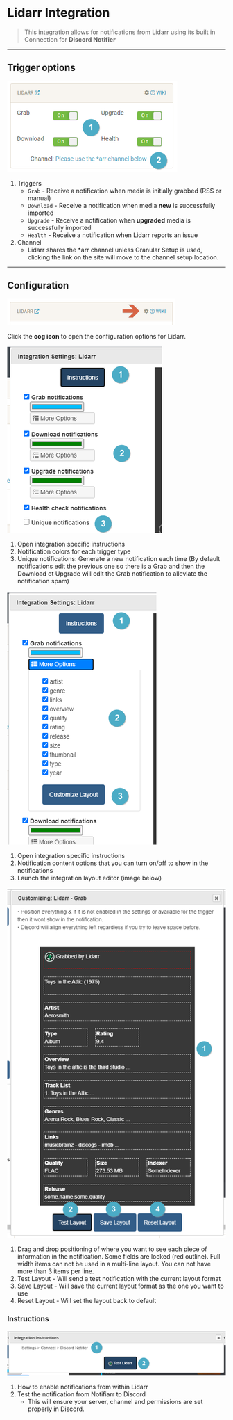# Lidarr Integration

> This integration allows for notifications from Lidarr using its built in Connection for **Discord Notifier**

---

## Trigger options

![!triggers-channels](images/Lidarr/triggers-channels.png "Triggers and Channels")

1. Triggers
    - `Grab` - Receive a notification when media is initially grabbed (RSS or manual)
    - `Download` - Receive a notification when media **new** is successfully imported
    - `Upgrade` - Receive a notification when **upgraded** media is successfully imported
    - `Health` - Receive a notification when Lidarr reports an issue
1. Channel
    - Lidarr shares the *arr channel unless Granular Setup is used, clicking the link on the site will move to the channel setup location.

---

## Configuration

![!open-configuration](images/Lidarr/open-configuration.png "Open Configuration Window")

Click the **cog icon** to open the configuration options for Lidarr.

![!configuration](images/Lidarr/configuration.png "Configuration Window")

1. Open integration specific instructions
1. Notification colors for each trigger type
1. Unique notifications: Generate a new notification each time (By default notifications edit the previous one so there is a Grab and then the Download ot Upgrade will edit the Grab notification to alleviate the notification spam)

![!configuration](images/Lidarr/configuration-2.png "Configuration Window")

1. Open integration specific instructions
1. Notification content options that you can turn on/off to show in the notifications
1. Launch the integration layout editor (image below)

![!layout-editor](images/Lidarr/layout-editor.png "Layout Editor")

1. Drag and drop positioning of where you want to see each piece of information in the notification. Some fields are locked (red outline). Full width items can not be used in a multi-line layout. You can not have more than 3 items per line.
1. Test Layout - Will send a test notification with the current layout format
1. Save Layout - Will save the current layout format as the one you want to use
1. Reset Layout - Will set the layout back to default

### Instructions

![!instructions](images/Lidarr/instructions.png "Instructions Window")

1. How to enable notifications from within Lidarr
1. Test the notification from Notifiarr to Discord
    - This will ensure your server, channel and permissions are set properly in Discord.

